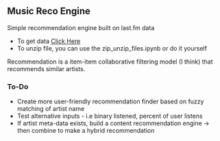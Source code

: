 ## Music Reco Engine
Simple recommendation engine built on last.fm data
* To get data [Click Here](http://www.dtic.upf.edu/~ocelma/MusicRecommendationDataset/lastfm-360K.html)
* To unzip file, you can use the zip_unzip_files.ipynb or do it yourself

Recommendation is a item-item collaborative filtering model (I think) that recommends similar artists.

### To-Do
* Create more user-friendly recommendation finder based on fuzzy matching of artist name
* Test alternative inputs - i.e binary listened, percent of user listens
* If artist meta-data exists, build a content recommendation engine -> then combine to make a hybrid recommendation
